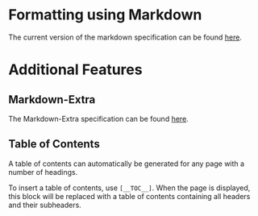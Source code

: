 # Formatting using Markdown

The current version of the markdown specification can be found [here](https://github.github.com/gfm/).

# Additional Features

## Markdown-Extra
The Markdown-Extra specification can be found [here](https://michelf.ca/projects/php-markdown/extra/).

## Table of Contents
A table of contents can automatically be generated for any page with a number of headings.

To insert a table of contents, use `[__TOC__]`. When the page is displayed, this block will be replaced with a table of contents containing all headers and their subheaders.
